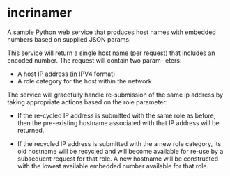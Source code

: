 # incrinamer
A sample Python web service that produces host names with
embedded numbers based on supplied JSON params.

This service will return a single host name (per request) that
includes an encoded number.  The request will contain two param-
eters:

* A host IP address (in IPV4 format)
* A role category for the host within the network

The service will gracefully handle re-submission of the same
ip address by taking appropriate actions based on the role
parameter:

* If the re-cycled IP address is submitted with the same
role as before, then the pre-existing hostname associated
with that IP address will be returned.

* If the recycled IP address is submitted with the a new role
category, its old hostname will be recycled and will become
available for re-use by a subsequent request for that role.
A new hostname will be constructed with the lowest available
embedded number available for that role.
